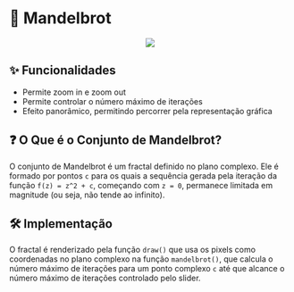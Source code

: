 # 🌌 Mandelbrot
<p align="center">
<img src="https://github.com/torresds/visualizador-mandelbrot/blob/main/preview.gif?raw=true">
</p>

## ✨ Funcionalidades
- Permite zoom in e zoom out
- Permite controlar o número máximo de iterações
- Efeito panorâmico, permitindo percorrer pela representação gráfica

## ❓ O Que é o Conjunto de Mandelbrot?
O conjunto de Mandelbrot é um fractal definido no plano complexo. Ele é formado por pontos `c` para os quais a sequência gerada pela iteração da função `f(z) = z^2 + c`, começando com `z = 0`, permanece limitada em magnitude (ou seja, não tende ao infinito). 

## 🛠️ Implementação
O fractal é renderizado pela função `draw()` que usa os pixels como coordenadas no plano complexo na função `mandelbrot()`, que calcula o número máximo de iterações para um ponto complexo `c` até que alcance o número máximo de iterações controlado pelo slider. 